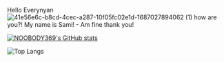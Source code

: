 Hello Everynyan ![41e56e6c-b8cd-4cec-a287-10f05fc02e1d-1687027894062 (1)](https://github.com/NOOBODY369/symmetrical-bassoon/assets/106931599/5ebe3bd7-51a3-4dd9-a038-44a04fbd637a) how are you?! 
My name is Sami! - Am fine thank you! 

[![NOOBODY369's GitHub stats](https://github-readme-stats.vercel.app/api?username=NOOBODY369)](https://github.com/NOOBODY369/github-readme-statsicons=true&theme=midnight-purple)

![Top Langs](https://github-readme-stats.vercel.app/api/top-langs/?username=NOOBODY369&hide_progress=trueicons=true&theme=midnight-purple)
